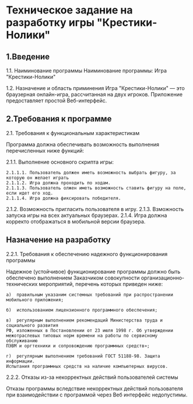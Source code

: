 # Техническое задание на разработку игры "Крестики-Нолики"

## 1.Введение

1.1. Наиминование программы
Наиминование программы: Игра "Крестики-Нолики"

1.2. Назначение и область приминения
Игра "Крестики-Нолики" — это браузерная онлайн-игра, рассчитанная на двух игроков. 
Приложение предоставляет простой Веб-интерфейс.

## 2.Требования к программе

2.1. Требования к функциональным характеристикам

Программа должна обеспечивать возможность выполнения перечисленных ниже функций:

  2.1.1. Выполнение основного скрипта игры:
  
    2.1.1.1. Пользователь должен иметь возможность выбрать фигуру, за которую он желает играть
    2.1.1.2. Игра должна проходить по ходам. 
    2.1.1.3. Пользователь олжен иметь возможность ставить фигуру на поле, если идет его ход.
    2.1.1.4. Игра должна фиксировать победителя. 
  
  2.1.2. Возможность пригласить пользователя в игру. 
  2.1.3. Взможность запуска игры на всех актуальных браузерах. 
  2.1.4. Игра должна корректо отображаться в мобильной версии браузера.
## Назначение на разработку

2.2.1. Требования к обеспечению надежного функционирования программы

Надежное (устойчивое) функционирование программы должно быть обеспечено выполнением
Заказчиком совокупности организационно-технических мероприятий, перечень которых
приведен ниже:

    а)  правильным указаним системных требований при распространении мобильного приложения;

    б)  использованием лицензионного программного обеспечения;
  
    в)  регулярным выполнением рекомендаций Министерства труда и социального развития
    РФ, изложенных в Постановлении от 23 июля 1998 г. Об утверждении
    межотраслевых типовых норм времени на работы по сервисному обслуживанию
    ПЭВМ и оргтехники и сопровождению программных средств»;
  
    г)  регулярным выполнением требований ГОСТ 51188-98. Защита информации.
    Испытания программных средств на наличие компьютерных вирусов.
    
2.2.2. Отказы из-за некорректных действий пользователей системы

Отказы программы вследствие некорректных действий пользователя при взаимодействии с
программой через Веб интерфейс недопустимы.
